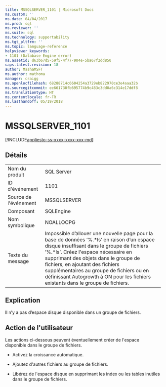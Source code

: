 ```yaml
---
title: MSSQLSERVER_1101 | Microsoft Docs
ms.custom: ''
ms.date: 04/04/2017
ms.prod: sql
ms.reviewer: ''
ms.suite: sql
ms.technology: supportability
ms.tgt_pltfrm: ''
ms.topic: language-reference
helpviewer_keywords:
- 1101 (Database Engine error)
ms.assetid: d63b67d5-59f5-4f77-904e-5ba67f2dd850
caps.latest.revision: 18
author: MashaMSFT
ms.author: mathoma
manager: craigg
ms.openlocfilehash: 68288714c6604254a3729eb822970ce3e4aaa32b
ms.sourcegitcommit: ee661730fb695774b9c483c3dd0a6c314e17ddf8
ms.translationtype: HT
ms.contentlocale: fr-FR
ms.lasthandoff: 05/19/2018
---
```

# <a name="mssqlserver1101"></a>MSSQLSERVER_1101
[!INCLUDE[appliesto-ss-xxxx-xxxx-xxx-md](../../includes/appliesto-ss-xxxx-xxxx-xxx-md.md)]
  
## <a name="details"></a>Détails  
  
|||  
|-|-|  
|Nom du produit|SQL Server|  
|ID d'événement|1101|  
|Source de l'événement|MSSQLSERVER|  
|Composant|SQLEngine|  
|Nom symbolique|NOALLOCPG|  
|Texte du message|Impossible d’allouer une nouvelle page pour la base de données ’%.*ls’ en raison d’un espace disque insuffisant dans le groupe de fichiers ’%.\*ls’. Créez l'espace nécessaire en supprimant des objets dans le groupe de fichiers, en ajoutant des fichiers supplémentaires au groupe de fichiers ou en définissant Autogrowth à ON pour les fichiers existants dans le groupe de fichiers.|  
  
## <a name="explanation"></a>Explication  
Il n’y a pas d’espace disque disponible dans un groupe de fichiers.  
  
## <a name="user-action"></a>Action de l'utilisateur  
Les actions ci-dessous peuvent éventuellement créer de l'espace disponible dans le groupe de fichiers.  
  
-   Activez la croissance automatique.  
  
-   Ajoutez d'autres fichiers au groupe de fichiers.  
  
-   Libérez de l'espace disque en supprimant les index ou les tables inutiles dans le groupe de fichiers.  
  
